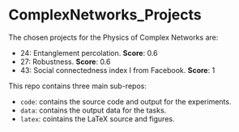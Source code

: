 # ComplexNetworks_Projects

The chosen projects for the Physics of Complex Networks are:

- 24: Entanglement percolation. **Score**: 0.6
- 27: Robustness. **Score**: 0.6
- 43: Social connectedness index I from Facebook. **Score**: 1

This repo contains three main sub-repos:
- `code`: contains the source code and output for the experiments.
- `data`: contains the output data for the tasks.
- `latex`: cointains the LaTeX source and figures.